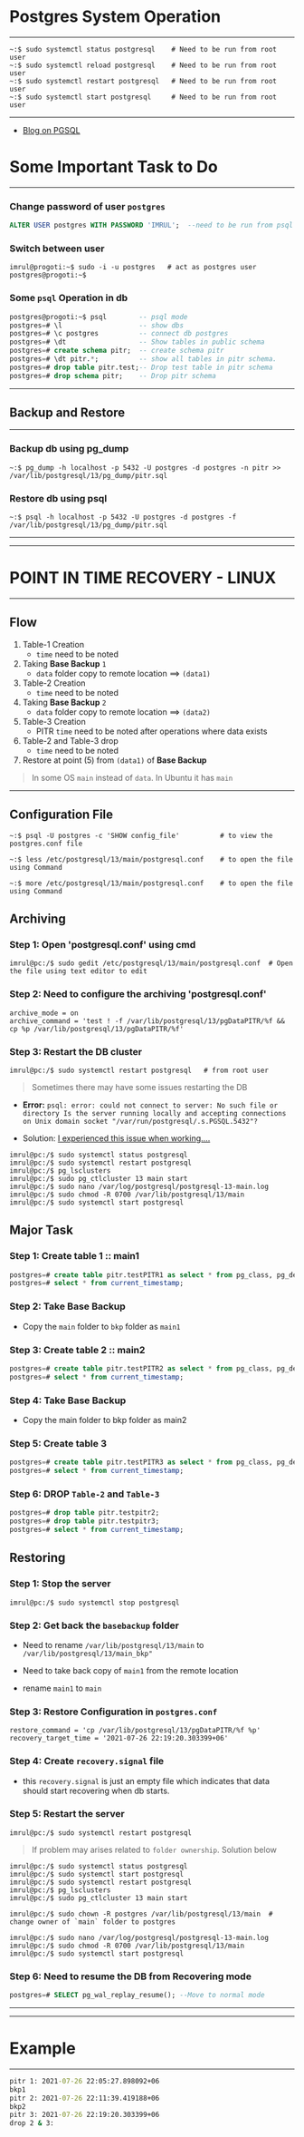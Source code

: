 
# **Postgres System Operation**

---

```shell
~:$ sudo systemctl status postgresql    # Need to be run from root user
~:$ sudo systemctl reload postgresql    # Need to be run from root user
~:$ sudo systemctl restart postgresql   # Need to be run from root user
~:$ sudo systemctl start postgresql     # Need to be run from root user
```

---

- [Blog on PGSQL](https://pgdash.io/blog/postgres-13-getting-started.html)


# **Some Important Task to Do**

---

### Change password of user `postgres`

```sql
ALTER USER postgres WITH PASSWORD 'IMRUL';  --need to be run from psql
```

### Switch between user

```shell
imrul@progoti:~$ sudo -i -u postgres   # act as postgres user
postgres@progoti:~$ 
```

### Some `psql` Operation in db

```sql
postgres@progoti:~$ psql        -- psql mode 
postgres=# \l			        -- show dbs
postgres=# \c postgres 	        -- connect db postgres
postgres=# \dt 		            -- Show tables in public schema
postgres=# create schema pitr;  -- create schema pitr
postgres=# \dt pitr.*;	        -- show all tables in pitr schema.
postgres=# drop table pitr.test;-- Drop test table in pitr schema
postgres=# drop schema pitr;	-- Drop pitr schema
```

---

## **Backup and Restore**

---

### Backup db using pg_dump

```shell
~:$ pg_dump -h localhost -p 5432 -U postgres -d postgres -n pitr >> /var/lib/postgresql/13/pg_dump/pitr.sql
```

### Restore db using psql

```shell
~:$ psql -h localhost -p 5432 -U postgres -d postgres -f /var/lib/postgresql/13/pg_dump/pitr.sql
```

---

---

# **POINT IN TIME RECOVERY - LINUX**

---

## Flow

1. Table-1 Creation
    - `time` need to be noted
2. Taking **Base Backup** `1`
    - `data` folder copy to remote location ==> `(data1)`
3. Table-2 Creation 
    - `time` need to be noted
4. Taking **Base Backup** `2`
    - `data` folder copy to remote location ==> `(data2)`
5. Table-3 Creation 
    - PITR `time` need to be noted after operations where data exists
6. Table-2 and Table-3 drop
    - `time` need to be noted
7. Restore at point (5) from `(data1)` of **Base Backup**

> In some OS `main` instead of `data`. In Ubuntu it has `main`

---

## Configuration File

```shell
~:$ psql -U postgres -c 'SHOW config_file'	        # to view the postgres.conf file

~:$ less /etc/postgresql/13/main/postgresql.conf    # to open the file using Command 

~:$ more /etc/postgresql/13/main/postgresql.conf    # to open the file using Command 
```


## **Archiving**


### Step 1: Open 'postgresql.conf' using cmd

```shell
imrul@pc:/$ sudo gedit /etc/postgresql/13/main/postgresql.conf  # Open the file using text editor to edit
```


### Step 2: Need to configure the archiving 'postgresql.conf'

```text
archive_mode = on
archive_command = 'test ! -f /var/lib/postgresql/13/pgDataPITR/%f && cp %p /var/lib/postgresql/13/pgDataPITR/%f'
```

### Step 3: Restart the DB cluster

```shell
imrul@pc:/$ sudo systemctl restart postgresql   # from root user
```

> Sometimes there may have some issues restarting the DB

- **Error:** `psql: error: could not connect to server: No such file or directory Is the server running locally and accepting connections on Unix domain socket "/var/run/postgresql/.s.PGSQL.5432"?`

- Solution: [I experienced this issue when working....](https://stackoverflow.com/questions/31645550/postgresql-why-psql-cant-connect-to-server)

```shell
imrul@pc:/$ sudo systemctl status postgresql
imrul@pc:/$ sudo systemctl restart postgresql
imrul@pc:/$ pg_lsclusters
imrul@pc:/$ sudo pg_ctlcluster 13 main start
imrul@pc:/$ sudo nano /var/log/postgresql/postgresql-13-main.log
imrul@pc:/$ sudo chmod -R 0700 /var/lib/postgresql/13/main
imrul@pc:/$ sudo systemctl start postgresql
```

## **Major Task**

### Step 1: Create table 1 :: main1

```sql
postgres=# create table pitr.testPITR1 as select * from pg_class, pg_description;  ---DDL activity
postgres=# select * from current_timestamp; 
```

### Step 2: Take Base Backup

- Copy the `main` folder to `bkp` folder as `main1`

### Step 3: Create table 2 :: main2

```sql
postgres=# create table pitr.testPITR2 as select * from pg_class, pg_description;  ---DDL activity
postgres=# select * from current_timestamp; 
```

### Step 4: Take Base Backup

- Copy the main folder to bkp folder as main2

### Step 5: Create table 3 

```sql
postgres=# create table pitr.testPITR3 as select * from pg_class, pg_description;  ---DDL activity
postgres=# select * from current_timestamp; 
```

### Step 6: DROP `Table-2` and `Table-3` 

```sql
postgres=# drop table pitr.testpitr2;
postgres=# drop table pitr.testpitr3;
postgres=# select * from current_timestamp;
```


## **Restoring**

### Step 1: Stop the server

```shell
imrul@pc:/$ sudo systemctl stop postgresql
```

### Step 2: Get back the `basebackup` folder

- Need to rename `/var/lib/postgresql/13/main` to `/var/lib/postgresql/13/main_bkp"`

- Need to take back copy of `main1` from the remote location

- rename `main1` to `main`


### Step 3: Restore Configuration in `postgres.conf`

```text
restore_command = 'cp /var/lib/postgresql/13/pgDataPITR/%f %p'
recovery_target_time = '2021-07-26 22:19:20.303399+06'
```

### Step 4: Create `recovery.signal` file

- this `recovery.signal` is just an empty file which indicates that data should start recovering when db starts.

### Step 5: Restart the server

```shell
imrul@pc:/$ sudo systemctl restart postgresql
```

> If problem may arises related to `folder ownership`. Solution below

```shell
imrul@pc:/$ sudo systemctl status postgresql
imrul@pc:/$ sudo systemctl start postgresql
imrul@pc:/$ sudo systemctl restart postgresql
imrul@pc:/$ pg_lsclusters
imrul@pc:/$ sudo pg_ctlcluster 13 main start

imrul@pc:/$ sudo chown -R postgres /var/lib/postgresql/13/main  # change owner of `main` folder to postgres

imrul@pc:/$ sudo nano /var/log/postgresql/postgresql-13-main.log
imrul@pc:/$ sudo chmod -R 0700 /var/lib/postgresql/13/main
imrul@pc:/$ sudo systemctl start postgresql
```

### Step 6: Need to resume the DB from Recovering mode

```sql
postgres=# SELECT pg_wal_replay_resume(); --Move to normal mode
```

---

---

# **Example**

---

```cmd
pitr 1: 2021-07-26 22:05:27.898092+06
bkp1
pitr 2: 2021-07-26 22:11:39.419188+06
bkp2
pitr 3: 2021-07-26 22:19:20.303399+06
drop 2 & 3: 
```










